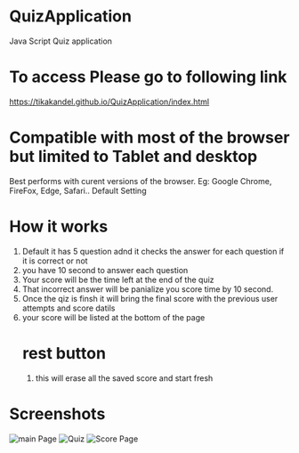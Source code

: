 # QuizApplication
Java Script Quiz application 

# To access Please go to following link
https://tikakandel.github.io/QuizApplication/index.html

# Compatible with most of the browser but limited to Tablet and desktop 
Best performs with curent versions of the browser. Eg: Google Chrome, FireFox, Edge, Safari..
Default Setting

# How it works
1. Default it has 5 question adnd it checks the answer for each question if it is correct or not
2. you have 10 second to answer each question
3. Your score will be the time left at the end of the quiz
4. That incorrect answer will be panialize you score time by 10 second.
5. Once the qiz is finsh it will bring the final score with the previous user attempts and score datils
6. your score will be listed at the bottom of the page
    # rest button
    1. this will erase all the saved score and start fresh

# Screenshots
![main Page](https://user-images.githubusercontent.com/84317073/123225030-abe6ef00-d515-11eb-8b2e-7bdd165a9a83.JPG)
![Quiz](https://user-images.githubusercontent.com/84317073/123225048-b0130c80-d515-11eb-887c-bc2f30dcd745.JPG)
![Score Page](https://user-images.githubusercontent.com/84317073/123225062-b1dcd000-d515-11eb-8548-fe86c818ba52.JPG)
